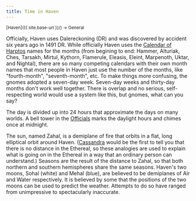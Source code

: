 ```yaml
---
title: Time in Haven
---
```


<span style="font-size:smaller;">
  [Haven]({{ site.base-url }}/) -> General
</span>

Officially, Haven uses Dalereckoning (DR) and was discovered by accident six years ago in 1491 DR.  While officially Haven uses the [Calendar of Harptos](https://forgottenrealms.fandom.com/wiki/Calendar_of_Harptos) names for the months (from begining to end: Hammer, Alturiak, Ches, Tarsakh, Mirtul, Kythorn, Flamerule, Eleasis, Eleint, Marpenoth, Uktar, and Nightal), there are so many competing calendars with their own month names that most people in Haven just use the number of the months, like "fourth-month", "seventh-month", etc.  To make things more confusing, the gnomes adopted a seven-day week.  Seven-day weeks and thirty-day months don't work well together.  There is overlap and no serious, self-respecting world would use a system like this, but gnomes, what can you say?

The day is divided up into 24 hours that approximate the days on many worlds.  A bell tower in the [Officials](../locations/index#the-officials---1) marks the daylight hours and chimes once at midnight.

The sun, named Zahal, is a demiplane of fire that orbits in a flat, long elliptical orbit around Haven.  ([Cassandra](../locations/scholars/cassandras_magic) would be the first to tell you that there is no distance in the Ethereal, so these analogies are used to explain what is going on in the Ethereal in a way that an ordinary person can understand.)  Seasons are the result of the distance to Zahal, so that both northern and southern hemispheres share the same seasons.  Haven's two moons, Sohal (white) and Mehal (blue), are believed to be demiplanes of Air and Water respectively.  It is believed by some that the positions of the two moons can be used to predict the weather.  Attempts to do so have ranged from unimpressive to spectacularly inaccurate.
